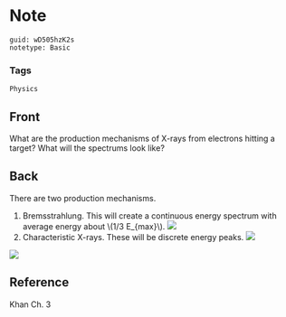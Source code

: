 # Note
```
guid: wD505hzK2s
notetype: Basic
```

### Tags
```
Physics
```

## Front
What are the production mechanisms of X-rays from electrons hitting a target? What will the spectrums look like?

## Back
There are two production mechanisms.
<ol><li>Bremsstrahlung. This will create a continuous energy spectrum with average energy about \(1/3 E_{max}\).
<img src="paste-8e14a3397e4a5b54fee0da7c7eacc5e58524b321.png">
</li><li>Characteristic X-rays. These will be discrete energy peaks.
<img src="paste-424b627f50dbe4e8967177558ef33ebfdb6090e9.png">
</li></ol><div><img src="paste-a5255f5fde837fd8a738dfebd91ad43b401f93f0.png">
</div>

## Reference
Khan Ch. 3
